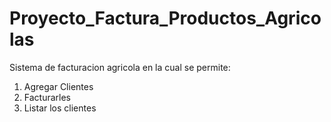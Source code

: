 # Proyecto_Factura_Productos_Agricolas

Sistema de facturacion agricola en la cual se permite:
1. Agregar Clientes
2. Facturarles
3. Listar los clientes
